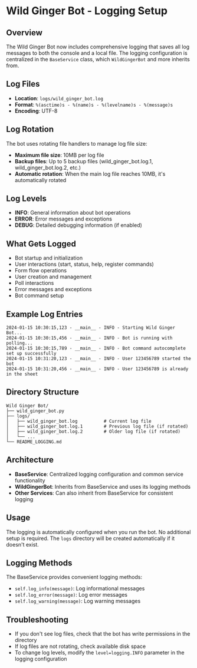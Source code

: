 # Wild Ginger Bot - Logging Setup

## Overview
The Wild Ginger Bot now includes comprehensive logging that saves all log messages to both the console and a local file. The logging configuration is centralized in the `BaseService` class, which `WildGingerBot` and more inherits from.

## Log Files
- **Location**: `logs/wild_ginger_bot.log`
- **Format**: `%(asctime)s - %(name)s - %(levelname)s - %(message)s`
- **Encoding**: UTF-8

## Log Rotation
The bot uses rotating file handlers to manage log file size:
- **Maximum file size**: 10MB per log file
- **Backup files**: Up to 5 backup files (wild_ginger_bot.log.1, wild_ginger_bot.log.2, etc.)
- **Automatic rotation**: When the main log file reaches 10MB, it's automatically rotated

## Log Levels
- **INFO**: General information about bot operations
- **ERROR**: Error messages and exceptions
- **DEBUG**: Detailed debugging information (if enabled)

## What Gets Logged
- Bot startup and initialization
- User interactions (start, status, help, register commands)
- Form flow operations
- User creation and management
- Poll interactions
- Error messages and exceptions
- Bot command setup

## Example Log Entries
```
2024-01-15 10:30:15,123 - __main__ - INFO - Starting Wild Ginger Bot...
2024-01-15 10:30:15,456 - __main__ - INFO - Bot is running with polling...
2024-01-15 10:30:15,789 - __main__ - INFO - Bot command autocomplete set up successfully
2024-01-15 10:31:20,123 - __main__ - INFO - User 123456789 started the bot
2024-01-15 10:31:20,456 - __main__ - INFO - User 123456789 is already in the sheet
```

## Directory Structure
```
Wild Ginger Bot/
├── wild_ginger_bot.py
├── logs/
│   ├── wild_ginger_bot.log          # Current log file
│   ├── wild_ginger_bot.log.1        # Previous log file (if rotated)
│   ├── wild_ginger_bot.log.2        # Older log file (if rotated)
│   └── ...
└── README_LOGGING.md
```

## Architecture
- **BaseService**: Centralized logging configuration and common service functionality
- **WildGingerBot**: Inherits from BaseService and uses its logging methods
- **Other Services**: Can also inherit from BaseService for consistent logging

## Usage
The logging is automatically configured when you run the bot. No additional setup is required. The `logs` directory will be created automatically if it doesn't exist.

## Logging Methods
The BaseService provides convenient logging methods:
- `self.log_info(message)`: Log informational messages
- `self.log_error(message)`: Log error messages  
- `self.log_warning(message)`: Log warning messages

## Troubleshooting
- If you don't see log files, check that the bot has write permissions in the directory
- If log files are not rotating, check available disk space
- To change log levels, modify the `level=logging.INFO` parameter in the logging configuration 